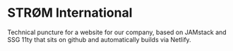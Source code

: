 # STRØM International
Technical puncture for a website for our company, based on JAMstack and SSG 11ty that sits on github and automatically builds via Netlify.
